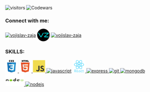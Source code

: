 ![visitors](https://visitor-badge.glitch.me/badge?page_id=vojaso82.visitor-badge)
![Codewars](https://www.codewars.com/users/vojaso82/badges/micro)

<h3 align="left">Connect with me:</h3>
<p align="left">
<a href="https://linkedin.com/in/vojislav-zaja" target="_blank"><img align="center" src="https://raw.githubusercontent.com/rahuldkjain/github-profile-readme-generator/master/src/images/icons/Social/linked-in-alt.svg" alt="vojislav-zaja" height="40" width="40" /></a>     <a href="https://www.vojidev.com" target="_blank"><img align="center" src="https://github.com/vojaso82/my-portfolio/blob/master/public/logo512.png" alt="vojislav-zaja" height="40" width="40" /></a>
    <a href="https://www.codewars.com/users/vojaso82" target="_blank"><img align="center" src="https://camo.githubusercontent.com/5334ac63cec7844521712c1f88727711dc1dc6a8b2a6ea85612408869f8dfef9/687474703a2f2f7777772e736f66746c61622e6e7475612e67722f7e6e69636b69652f696d616765732f6c6f676f2f636f6465776172732e706e67" alt="vojislav-zaja" height="40" width="40" /></a>
</p>



<h3 align="left">SKILLS:</h3>
<p align="left"> <a href="https://www.w3schools.com/css/" target="_blank"> <img src="https://raw.githubusercontent.com/devicons/devicon/master/icons/css3/css3-original-wordmark.svg" alt="css3" width="40" height="40"/> </a> <a href="https://www.w3.org/html/" target="_blank"> <img src="https://raw.githubusercontent.com/devicons/devicon/master/icons/html5/html5-original-wordmark.svg" alt="html5" width="40" height="40"/> </a> <a href="https://developer.mozilla.org/en-US/docs/Web/JavaScript" target="_blank"> <img src="https://raw.githubusercontent.com/devicons/devicon/master/icons/javascript/javascript-original.svg" alt="javascript" width="40" height="40"/> <a href="https://developer.mozilla.org/en-US/docs/Learn/Tools_and_testing/Client-side_JavaScript_frameworks/Svelte_TypeScript" target="_blank"> <img src="https://cdn.worldvectorlogo.com/logos/typescript-2.svg" alt="javascript" width="40" height="40"/></a> <a href="https://reactjs.org/" target="_blank"> <img src="https://raw.githubusercontent.com/devicons/devicon/master/icons/react/react-original-wordmark.svg" alt="react" width="40" height="40"/> </a><a color="blue" href="https://expressjs.com" target="_blank"> <img src="https://miro.medium.com/max/766/1*uPL1uCtLBRSk6akPL2hNzg.jpeg" alt="express" width="60" height="40"/> </a> <a href="https://git-scm.com/" target="_blank"> <img src="https://www.vectorlogo.zone/logos/git-scm/git-scm-icon.svg" alt="git" width="40" height="40"/> </a> <a href="https://www.mongodb.com/" target="_blank"> <img src="https://encrypted-tbn0.gstatic.com/images?q=tbn:ANd9GcR9ph4ITAiqYEpH-wFI5diZywQT6tFwgGf19hfxWcySfXWXW6xSKf1BlIG77bOAkRxR7cU&usqp=CAU" alt="mongodb" width="60" height="40"/> </a> <a href="https://nodejs.org" target="_blank"> <img src="https://raw.githubusercontent.com/devicons/devicon/master/icons/nodejs/nodejs-original-wordmark.svg" alt="nodejs" width="60" height="40"/> </a> <a href="https://graphql.org/" target="_blank"> <img src="https://graphql.org/img/og-image.png" alt="nodejs" width="60" height="40"/> </a>  </p>
    
